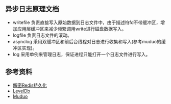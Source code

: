 ## 异步日志原理文档

- writefile 负责直接写入原始数据到日志文件中，由于描述符fd不带缓冲区，增加应用层缓冲区来减少频繁调用write进行磁盘数据写入。
- logfile 负责日志文件的滚动。
- asynclog 采用双缓冲区和前后台线程对日志进行收集和写入(参考muduo的缓冲区实现)。
- log 采用单例来管理日志，保证进程只能打开一个日志文件进行写入。




## 参考资料
- [解密Redis持久化](https://searchdatabase.techtarget.com.cn/7-19848/)
- [LevelDb](https://github.com/google/leveldb/blob/3ea9147c575dd8d509ed2596a4d67ec32405c6a1/util/env_posix.cc)
- [Muduo](https://github.com/chenshuo/muduo/tree/master/muduo/base)

